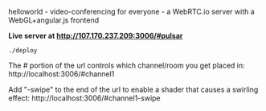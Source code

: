 helloworld - video-conferencing for everyone - a WebRTC.io server with a WebGL+angular.js frontend

**Live server at http://107.170.237.209:3006/#pulsar**

    ./deploy

The # portion of the url controls which channel/room you get placed in: http://localhost:3006/#channel1

Add "-swipe" to the end of the url to enable a shader that causes a swirling effect: http://localhost:3006/#channel1-swipe
